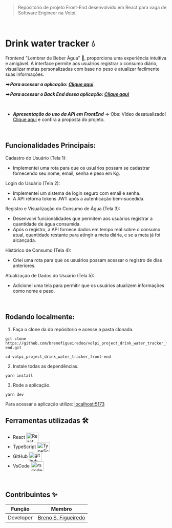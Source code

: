 > Repositório de projeto Front-End desenvolvido em React para vaga de Software Engineer na Volpi.
 <br />
 
 
 # Drink water tracker 💧

 Frontend "Lembrar de Beber Água" 📱, proporciona uma experiência intuitiva e amigável. A interface permite aos usuários registrar o consumo diário, visualizar metas personalizadas com base no peso e atualizar facilmente suas informações.
 
***➡ Para acessar a aplicação: [Clique aqui](https://volpi-project-drink-water-tracker-front-end.vercel.app)***

***➡ Para acessar o Back End dessa aplicação: [Clique aqui](https://github.com/brenofigueiredoo/volpi_project_drink_water_tracker_back-end)***

<br />

* ***Apresentação do uso da API em FrontEnd*** => Obs: Vídeo desatualizado! [Clique aqui](https://share.vidyard.com/watch/AMU2Fv6xGATGjqtPcuLwms?) e confira a proposta do projeto.

<br />

## Funcionalidades Principais:

Cadastro do Usuário (Tela 1):
- Implementei uma rota para que os usuários possam se cadastrar fornecendo seu nome, email, senha e peso em Kg.

Login do Usuário (Tela 2):
- Implementei um sistema de login seguro com email e senha.
- A API retorna tokens JWT após a autenticação bem-sucedida.

Registro e Visualização do Consumo de Água (Tela 3):
- Desenvolvi funcionalidades que permitem aos usuários registrar a quantidade de água consumida.
- Após o registro, a API fornece dados em tempo real sobre o consumo atual, quantidade restante para atingir a meta diária, e se a meta já foi alcançada.

Histórico de Consumo (Tela 4):
- Criei uma rota para que os usuários possam acessar o registro de dias anteriores.

Atualização de Dados do Usuário (Tela 5):
- Adicionei uma tela para permitir que os usuários atualizem informações como nome e peso.

<br />

## Rodando localmente:
1. Faça o clone da do repósitorio e acesse a pasta clonada.
```shell
git clone https://github.com/brenofigueiredoo/volpi_project_drink_water_tracker_front-end.git

cd volpi_project_drink_water_tracker_front-end
```
2. Instale todas as dependências.
```
yarn install
```
3. Rode a aplicação.
```
yarn dev
```
Para acessar a aplicação utilize: [localhost:5173](localhost:5173)
&nbsp;

## Ferramentas utilizadas 🛠 
- React <img align="center" alt="React" height="30" width="40" src="https://cdn.jsdelivr.net/gh/devicons/devicon/icons/react/react-original.svg">
- TypeScript <img align="center" alt="TypeScript" height="30" width="40" src="https://cdn.jsdelivr.net/gh/devicons/devicon/icons/typescript/typescript-original.svg">
- GitHub <img align="center" alt="github" height="30" width="40" src="https://cdn.jsdelivr.net/gh/devicons/devicon/icons/github/github-original.svg">
- VsCode <img align="center" alt="vscode" height="30" width="40" src="https://cdn.jsdelivr.net/gh/devicons/devicon/icons/vscode/vscode-original.svg"> 

&nbsp;


## Contribuintes ✨

Função   | Membro
--------- | ------
Developer | [Breno S. Figueiredo](https://www.linkedin.com/in/brenosfigueiredo/)
